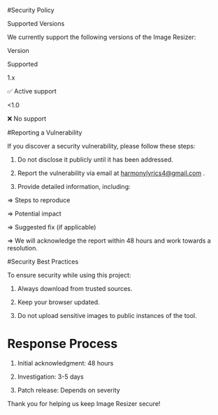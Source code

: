 #Security Policy

Supported Versions

We currently support the following versions of the Image Resizer:

Version

Supported

1.x

✅ Active support

<1.0

❌ No support

#Reporting a Vulnerability

If you discover a security vulnerability, please follow these steps:

1. Do not disclose it publicly until it has been addressed.

2. Report the vulnerability via email at harmonylyrics4@gmail.com .

3. Provide detailed information, including:

=> Steps to reproduce

=> Potential impact

=> Suggested fix (if applicable)

=> We will acknowledge the report within 48 hours and work towards a resolution.

#Security Best Practices

To ensure security while using this project:

1. Always download from trusted sources.

2. Keep your browser updated.

3. Do not upload sensitive images to public instances of the tool.

# Response Process

1. Initial acknowledgment: 48 hours

2. Investigation: 3-5 days

3. Patch release: Depends on severity

Thank you for helping us keep Image Resizer secure!

